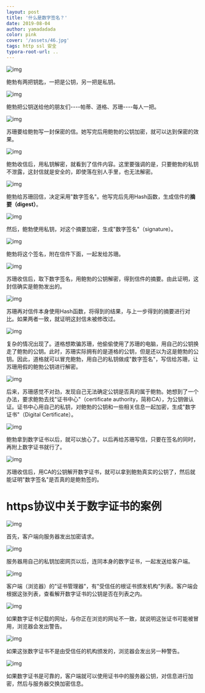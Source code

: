```yaml
---
layout: post
title: '什么是数字签名？'
date: 2019-08-04
author: yamadadada
color: pink
cover: '/assets/46.jpg'
tags: http ssl 安全
typora-root-url: ..
---
```


![img](/assets/47.jpg)

鲍勃有两把钥匙，一把是公钥，另一把是私钥。

![img](/assets/Snipaste_2019-08-04_15-20-57.png)

鲍勃把公钥送给他的朋友们----帕蒂、道格、苏珊----每人一把。

![img](/assets/Snipaste_2019-08-04_15-21-39.png)

苏珊要给鲍勃写一封保密的信。她写完后用鲍勃的公钥加密，就可以达到保密的效果。

![img](/assets/Snipaste_2019-08-04_15-22-02.png)

鲍勃收信后，用私钥解密，就看到了信件内容。这里要强调的是，只要鲍勃的私钥不泄露，这封信就是安全的，即使落在别人手里，也无法解密。

![img](/assets/Snipaste_2019-08-04_15-22-29.png)

鲍勃给苏珊回信，决定采用"数字签名"。他写完后先用Hash函数，生成信件的**摘要（digest）**。

![img](/assets/Snipaste_2019-08-04_15-22-59.png)

然后，鲍勃使用私钥，对这个摘要加密，生成"数字签名"（signature）。

![img](/assets/Snipaste_2019-08-04_15-23-36.png)

鲍勃将这个签名，附在信件下面，一起发给苏珊。

![img](/assets/Snipaste_2019-08-04_15-24-20.png)

苏珊收信后，取下数字签名，用鲍勃的公钥解密，得到信件的摘要。由此证明，这封信确实是鲍勃发出的。

![img](/assets/Snipaste_2019-08-04_15-25-22.png)

苏珊再对信件本身使用Hash函数，将得到的结果，与上一步得到的摘要进行对比。如果两者一致，就证明这封信未被修改过。

![img](/assets/Snipaste_2019-08-04_15-26-17.png)

复杂的情况出现了。道格想欺骗苏珊，他偷偷使用了苏珊的电脑，用自己的公钥换走了鲍勃的公钥。此时，苏珊实际拥有的是道格的公钥，但是还以为这是鲍勃的公钥。因此，道格就可以冒充鲍勃，用自己的私钥做成"数字签名"，写信给苏珊，让苏珊用假的鲍勃公钥进行解密。

![img](/assets/Snipaste_2019-08-04_15-27-22.png)

后来，苏珊感觉不对劲，发现自己无法确定公钥是否真的属于鲍勃。她想到了一个办法，要求鲍勃去找"证书中心"（certificate authority，简称CA），为公钥做认证。证书中心用自己的私钥，对鲍勃的公钥和一些相关信息一起加密，生成"数字证书"（Digital Certificate）。

![img](/assets/Snipaste_2019-08-04_15-29-04.png)

鲍勃拿到数字证书以后，就可以放心了。以后再给苏珊写信，只要在签名的同时，再附上数字证书就行了。

![img](/assets/Snipaste_2019-08-04_15-29-37.png)

苏珊收信后，用CA的公钥解开数字证书，就可以拿到鲍勃真实的公钥了，然后就能证明"数字签名"是否真的是鲍勃签的。

# https协议中关于数字证书的案例

![img](/assets/Snipaste_2019-08-04_15-31-23.png)

首先，客户端向服务器发出加密请求。

![img](/assets/Snipaste_2019-08-04_15-32-11.png)

服务器用自己的私钥加密网页以后，连同本身的数字证书，一起发送给客户端。

![img](/assets/Snipaste_2019-08-04_15-32-59.png)

客户端（浏览器）的"证书管理器"，有"受信任的根证书颁发机构"列表。客户端会根据这张列表，查看解开数字证书的公钥是否在列表之内。

![img](/assets/Snipaste_2019-08-04_15-33-39.png)

如果数字证书记载的网址，与你正在浏览的网址不一致，就说明这张证书可能被冒用，浏览器会发出警告。

![img](/assets/Snipaste_2019-08-04_15-34-15.png)

如果这张数字证书不是由受信任的机构颁发的，浏览器会发出另一种警告。

![img](/assets/Snipaste_2019-08-04_15-35-01.png)

如果数字证书是可靠的，客户端就可以使用证书中的服务器公钥，对信息进行加密，然后与服务器交换加密信息。